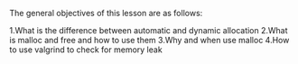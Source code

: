 The general objectives of this lesson are as follows:

1.What is the difference between automatic and dynamic allocation
2.What is malloc and free and how to use them
3.Why and when use malloc
4.How to use valgrind to check for memory leak
